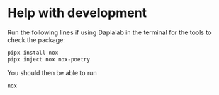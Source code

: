 # Help with development

Run the following lines if using Daplalab in the terminal for the tools to check the package:

```bash
pipx install nox
pipx inject nox nox-poetry
```

You should then be able to run

```
nox
```